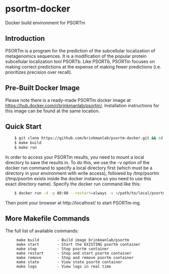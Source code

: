 # psortm-docker
Docker build environment for PSORTm

## Introduction
PSORTm is a program for the prediction of the subcellular localization of metagenomics sequences. It is a modification of the popular protein subcellular localization tool PSORTb. Like PSORTb, PSORTm focuses on making correct predictions at the expense of making fewer predictions (i.e. prioritizes precision over recall).

## Pre-Built Docker Image
Please note there is a ready-made PSORTm docker image at https://hub.docker.com/r/brinkmanlab/psortm/.
Installation instructions for this image can be found at the same location.

## Quick Start
```bash
    $ git clone https://github.com/brinkmanlab/psortm-docker.git && cd psortm-docker
    $ make build
    $ make run
```

In order to access your PSORTm results, you need to mount a local directory to save the results in. To do this, we use the -v option of the docker run command to specify a local directory first (which must be a directory in your environment with write access), followed by /tmp/psortm (/tmp/psortm exists inside the docker instance so you need to use this exact directory name). Specify the docker run command like this:

```bash
    $ docker run -d -p 80:80 --restart=always -v </path/to/local/psortm_results_dir>:/tmp/psortm --name psortm -e NODE_ENVIRONMENT="production" -e MOUNT_DIRECTORY="</path/to/local/psortm_results_dir>" brinkmanlab/psortm:1.0.0
```

Then point your browser at http://localhost/ to start PSORTm-ing.

## More Makefile Commands
The full list of available commands:

```
     make build        - Build image brinkmanlab/psortm
     make start        - Start the EXISTING psortm container
     make stop         - Stop psortm container
     make restart      - Stop and start psortm container
     make remove       - Stop and remove psortm container
     make state        - View state psortm container
     make logs         - View logs in real time
```

